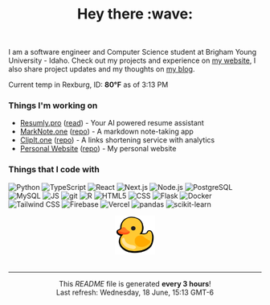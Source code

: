 <div align="center">
    <h1>Hey there :wave:</h1>
</div>
<br>

I am a software engineer and Computer Science student at Brigham Young University - Idaho. Check out my projects and experience on [my website](https://ethanglenn.dev/), I also share project updates and my thoughts on [my blog](https://ethanglenn.dev/blog).

Current temp in Rexburg, ID: <b>80°F</b> as of 3:13 PM

### Things I'm working on

- [Resumly.pro](https://resumly.pro) ([read](https://ethanglenn.dev/blog/resumly-launch)) - Your AI powered resume assistant
- [MarkNote.one](https://marknote.one) ([repo](https://github.com/eglenn-dev/MarkNote.one)) - A markdown note-taking app
- [ClipIt.one](https://clipit.one) ([repo](https://github.com/eglenn-dev/ClipIt.one)) - A links shortening service with analytics
- [Personal Website](https://ethanglenn.dev) ([repo](https://github.com/eglenn-dev/personal-site)) - My personal website

### Things that I code with

<p>
    <img alt="Python" src="https://img.shields.io/badge/-Python-3776AB?style=flat-square&logo=python&logoColor=white" />
    <img alt="TypeScript" src="https://img.shields.io/badge/-TypeScript-3178C6?style=flat-square&logo=typescript&logoColor=white" />
    <img alt="React" src="https://img.shields.io/badge/-React-61DAFB?style=flat-square&logo=react&logoColor=white" />
    <img alt="Next.js" src="https://img.shields.io/badge/-Next.js-000000?style=flat-square&logo=next.js&logoColor=white" />
    <img alt="Node.js" src="https://img.shields.io/badge/-Node.js-339933?style=flat-square&logo=node.js&logoColor=white" />
    <img alt="PostgreSQL" src="https://img.shields.io/badge/-PostgreSQL-336791?style=flat-square&logo=postgresql&logoColor=white" />
    <img alt="MySQL" src="https://img.shields.io/badge/-MySQL-4479A1?style=flat-square&logo=mysql&logoColor=white" />
    <img alt="JS" src="https://img.shields.io/badge/-JavaScript-F7DF1E?style=flat-square&logo=javascript&logoColor=black" />
    <img alt="git" src="https://img.shields.io/badge/-Git-F05032?style=flat-square&logo=git&logoColor=white" />
    <img alt="R" src="https://img.shields.io/badge/-R-276DC3?style=flat-square&logo=r&logoColor=white" />
    <img alt="HTML5" src="https://img.shields.io/badge/-HTML5-E34F26?style=flat-square&logo=html5&logoColor=white" />
    <img alt="CSS" src="https://img.shields.io/badge/-CSS-1572B6?style=flat-square&logo=css3&logoColor=white" />
    <img alt="Flask" src="https://img.shields.io/badge/-Flask-000000?style=flat-square&logo=flask&logoColor=white" />
    <img alt="Docker" src="https://img.shields.io/badge/-Docker-2496ED?style=flat-square&logo=docker&logoColor=white" />
    <img alt="Tailwind CSS" src="https://img.shields.io/badge/-Tailwind%20CSS-38B2AC?style=flat-square&logo=tailwind-css&logoColor=white" />
    <img alt="Firebase" src="https://img.shields.io/badge/-Firebase-FFCA28?style=flat-square&logo=firebase&logoColor=white" />
    <img alt="Vercel" src="https://img.shields.io/badge/-Vercel-000000?style=flat-square&logo=vercel&logoColor=white" />
    <img alt="pandas" src="https://img.shields.io/badge/-pandas-150458?style=flat-square&logo=pandas&logoColor=white" />
    <img alt="scikit-learn" src="https://img.shields.io/badge/-scikit--learn-F7931E?style=flat-square&logo=scikit-learn&logoColor=white" />
</p>

<div align="center"><img alt="Duck image" src="./img/duck.webp" width="80"></div><br>


------------
<p align="center">This <i>README</i> file is generated <b>every 3 hours</b>!</br>Last refresh: Wednesday, 18 June, 15:13 GMT-6<br />